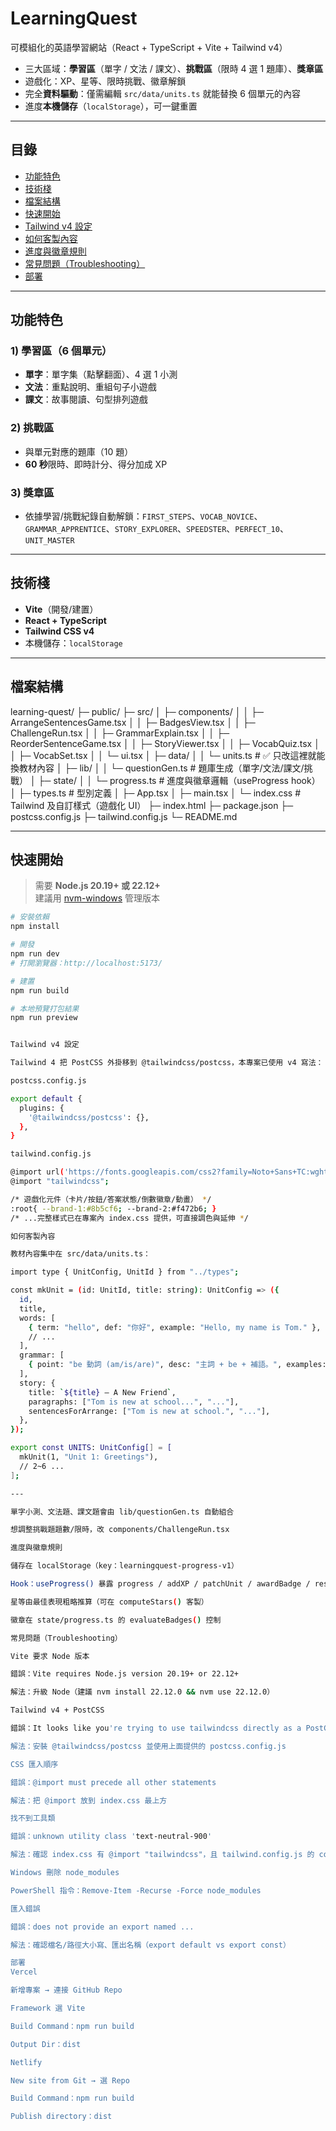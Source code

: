 # LearningQuest
可模組化的英語學習網站（React + TypeScript + Vite + Tailwind v4）

- 三大區域：**學習區**（單字 / 文法 / 課文）、**挑戰區**（限時 4 選 1 題庫）、**獎章區**
- 遊戲化：XP、星等、限時挑戰、徽章解鎖
- 完全**資料驅動**：僅需編輯 `src/data/units.ts` 就能替換 6 個單元的內容
- 進度**本機儲存**（`localStorage`），可一鍵重置

---

## 目錄
- [功能特色](#功能特色)
- [技術棧](#技術棧)
- [檔案結構](#檔案結構)
- [快速開始](#快速開始)
- [Tailwind v4 設定](#tailwind-v4-設定)
- [如何客製內容](#如何客製內容)
- [進度與徽章規則](#進度與徽章規則)
- [常見問題（Troubleshooting）](#常見問題troubleshooting)
- [部署](#部署)

---

## 功能特色
### 1) 學習區（6 個單元）
- **單字**：單字集（點擊翻面）、4 選 1 小測
- **文法**：重點說明、重組句子小遊戲
- **課文**：故事閱讀、句型排列遊戲

### 2) 挑戰區
- 與單元對應的題庫（10 題）  
- **60 秒**限時、即時計分、得分加成 XP

### 3) 獎章區
- 依據學習/挑戰紀錄自動解鎖：`FIRST_STEPS`、`VOCAB_NOVICE`、`GRAMMAR_APPRENTICE`、`STORY_EXPLORER`、`SPEEDSTER`、`PERFECT_10`、`UNIT_MASTER`

---

## 技術棧
- **Vite**（開發/建置）
- **React + TypeScript**
- **Tailwind CSS v4**
- 本機儲存：`localStorage`

---

## 檔案結構
learning-quest/
├─ public/
├─ src/
│ ├─ components/
│ │ ├─ ArrangeSentencesGame.tsx
│ │ ├─ BadgesView.tsx
│ │ ├─ ChallengeRun.tsx
│ │ ├─ GrammarExplain.tsx
│ │ ├─ ReorderSentenceGame.tsx
│ │ ├─ StoryViewer.tsx
│ │ ├─ VocabQuiz.tsx
│ │ ├─ VocabSet.tsx
│ │ └─ ui.tsx
│ ├─ data/
│ │ └─ units.ts # ✅ 只改這裡就能換教材內容
│ ├─ lib/
│ │ └─ questionGen.ts # 題庫生成（單字/文法/課文/挑戰）
│ ├─ state/
│ │ └─ progress.ts # 進度與徽章邏輯（useProgress hook）
│ ├─ types.ts # 型別定義
│ ├─ App.tsx
│ ├─ main.tsx
│ └─ index.css # Tailwind 及自訂樣式（遊戲化 UI）
├─ index.html
├─ package.json
├─ postcss.config.js
├─ tailwind.config.js
└─ README.md


---

## 快速開始
> 需要 **Node.js 20.19+ 或 22.12+**  
> 建議用 [nvm-windows](https://github.com/coreybutler/nvm-windows/releases) 管理版本

```bash
# 安裝依賴
npm install

# 開發
npm run dev
# 打開瀏覽器：http://localhost:5173/

# 建置
npm run build

# 本地預覽打包結果
npm run preview


Tailwind v4 設定

Tailwind 4 把 PostCSS 外掛移到 @tailwindcss/postcss，本專案已使用 v4 寫法：

postcss.config.js

export default {
  plugins: {
    '@tailwindcss/postcss': {},
  },
}

tailwind.config.js

@import url('https://fonts.googleapis.com/css2?family=Noto+Sans+TC:wght@400;600;700&display=swap');
@import "tailwindcss";

/* 遊戲化元件（卡片/按鈕/答案狀態/倒數徽章/動畫） */
:root{ --brand-1:#8b5cf6; --brand-2:#f472b6; }
/* ...完整樣式已在專案內 index.css 提供，可直接調色與延伸 */

如何客製內容

教材內容集中在 src/data/units.ts：

import type { UnitConfig, UnitId } from "../types";

const mkUnit = (id: UnitId, title: string): UnitConfig => ({
  id,
  title,
  words: [
    { term: "hello", def: "你好", example: "Hello, my name is Tom." },
    // ...
  ],
  grammar: [
    { point: "be 動詞 (am/is/are)", desc: "主詞 + be + 補語。", examples: ["I am a student.", ...] },
  ],
  story: {
    title: `${title} — A New Friend`,
    paragraphs: ["Tom is new at school...", "..."],
    sentencesForArrange: ["Tom is new at school.", "..."],
  },
});

export const UNITS: UnitConfig[] = [
  mkUnit(1, "Unit 1: Greetings"),
  // 2~6 ...
];

---

單字小測、文法題、課文題會由 lib/questionGen.ts 自動組合

想調整挑戰題題數/限時，改 components/ChallengeRun.tsx

進度與徽章規則

儲存在 localStorage（key：learningquest-progress-v1）

Hook：useProgress() 暴露 progress / addXP / patchUnit / awardBadge / reset

星等由最佳表現粗略推算（可在 computeStars() 客製）

徽章在 state/progress.ts 的 evaluateBadges() 控制

常見問題（Troubleshooting）

Vite 要求 Node 版本

錯誤：Vite requires Node.js version 20.19+ or 22.12+

解法：升級 Node（建議 nvm install 22.12.0 && nvm use 22.12.0）

Tailwind v4 + PostCSS

錯誤：It looks like you're trying to use tailwindcss directly as a PostCSS plugin

解法：安裝 @tailwindcss/postcss 並使用上面提供的 postcss.config.js

CSS 匯入順序

錯誤：@import must precede all other statements

解法：把 @import 放到 index.css 最上方

找不到工具類

錯誤：unknown utility class 'text-neutral-900'

解法：確認 index.css 有 @import "tailwindcss"，且 tailwind.config.js 的 content 指到 ./src/**/*

Windows 刪除 node_modules

PowerShell 指令：Remove-Item -Recurse -Force node_modules

匯入錯誤

錯誤：does not provide an export named ...

解法：確認檔名/路徑大小寫、匯出名稱（export default vs export const）

部署
Vercel

新增專案 → 連接 GitHub Repo

Framework 選 Vite

Build Command：npm run build

Output Dir：dist

Netlify

New site from Git → 選 Repo

Build Command：npm run build

Publish directory：dist